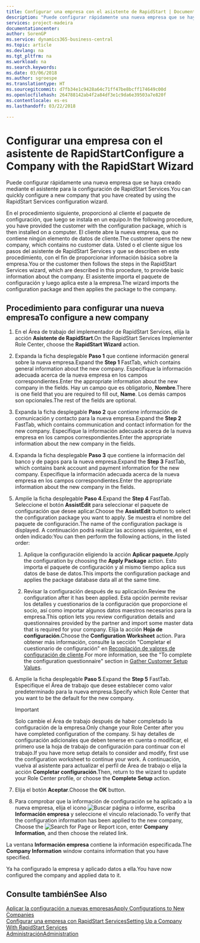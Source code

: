 ```yaml
---
title: Configurar una empresa con el asistente de RapidStart | Documentos de Microsoft
description: "Puede configurar rápidamente una nueva empresa que se haya creado mediante el asistente para la configuración de RapidStart Services."
services: project-madeira
documentationcenter: 
author: SorenGP
ms.service: dynamics365-business-central
ms.topic: article
ms.devlang: na
ms.tgt_pltfrm: na
ms.workload: na
ms.search.keywords: 
ms.date: 03/06/2018
ms.author: sgroespe
ms.translationtype: HT
ms.sourcegitcommit: d7fb34e1c9428a64c71ff47be8bcff174649c00d
ms.openlocfilehash: 264788142ab4f2a84df3e1c9da6e39503a7e820f
ms.contentlocale: es-es
ms.lasthandoff: 03/22/2018

---
```

# <a name="configure-a-company-with-the-rapidstart-wizard"></a><span data-ttu-id="8625e-103">Configurar una empresa con el asistente de RapidStart</span><span class="sxs-lookup"><span data-stu-id="8625e-103">Configure a Company with the RapidStart Wizard</span></span>
<span data-ttu-id="8625e-104">Puede configurar rápidamente una nueva empresa que se haya creado mediante el asistente para la configuración de RapidStart Services.</span><span class="sxs-lookup"><span data-stu-id="8625e-104">You can quickly configure a new company that you have created by using the RapidStart Services configuration wizard.</span></span>

<span data-ttu-id="8625e-105">En el procedimiento siguiente, proporcionó al cliente el paquete de configuración, que luego se instala en un equipo.</span><span class="sxs-lookup"><span data-stu-id="8625e-105">In the following procedure, you have provided the customer with the configuration package, which is then installed on a computer.</span></span> <span data-ttu-id="8625e-106">El cliente abre la nueva empresa, que no contiene ningún elemento de datos de cliente.</span><span class="sxs-lookup"><span data-stu-id="8625e-106">The customer opens the new company, which contains no customer data.</span></span> <span data-ttu-id="8625e-107">Usted o el cliente sigue los pasos del asistente de RapidStart Services y que se describen en este procedimiento, con el fin de proporcionar información básica sobre la empresa.</span><span class="sxs-lookup"><span data-stu-id="8625e-107">You or the customer then follows the steps in the RapidStart Services wizard, which are described in this procedure, to provide basic information about the company.</span></span> <span data-ttu-id="8625e-108">El asistente importa el paquete de configuración y luego aplica este a la empresa.</span><span class="sxs-lookup"><span data-stu-id="8625e-108">The wizard imports the configuration package and then applies the package to the company.</span></span>  

## <a name="to-configure-a-new-company"></a><span data-ttu-id="8625e-109">Procedimiento para configurar una nueva empresa</span><span class="sxs-lookup"><span data-stu-id="8625e-109">To configure a new company</span></span>  
1. <span data-ttu-id="8625e-110">En el Área de trabajo del implementador de RapidStart Services, elija la acción **Asistente de RapidStart**.</span><span class="sxs-lookup"><span data-stu-id="8625e-110">On the RapidStart Services Implementer Role Center, choose the **RapidStart Wizard** action.</span></span>  
2. <span data-ttu-id="8625e-111">Expanda la ficha desplegable **Paso 1** que contiene información general sobre la nueva empresa.</span><span class="sxs-lookup"><span data-stu-id="8625e-111">Expand the **Step 1** FastTab, which contains general information about the new company.</span></span> <span data-ttu-id="8625e-112">Especifique la información adecuada acerca de la nueva empresa en los campos correspondientes.</span><span class="sxs-lookup"><span data-stu-id="8625e-112">Enter the appropriate information about the new company in the fields.</span></span> <span data-ttu-id="8625e-113">Hay un campo que es obligatorio, **Nombre**.</span><span class="sxs-lookup"><span data-stu-id="8625e-113">There is one field that you are required to fill out, **Name**.</span></span> <span data-ttu-id="8625e-114">Los demás campos son opcionales.</span><span class="sxs-lookup"><span data-stu-id="8625e-114">The rest of the fields are optional.</span></span>  
3. <span data-ttu-id="8625e-115">Expanda la ficha desplegable **Paso 2** que contiene información de comunicación y contacto para la nueva empresa.</span><span class="sxs-lookup"><span data-stu-id="8625e-115">Expand the **Step 2** FastTab, which contains communication and contact information for the new company.</span></span> <span data-ttu-id="8625e-116">Especifique la información adecuada acerca de la nueva empresa en los campos correspondientes.</span><span class="sxs-lookup"><span data-stu-id="8625e-116">Enter the appropriate information about the new company in the fields.</span></span>
4. <span data-ttu-id="8625e-117">Expanda la ficha desplegable **Paso 3** que contiene la información del banco y de pagos para la nueva empresa.</span><span class="sxs-lookup"><span data-stu-id="8625e-117">Expand the **Step 3** FastTab, which contains bank account and payment information for the new company.</span></span> <span data-ttu-id="8625e-118">Especifique la información adecuada acerca de la nueva empresa en los campos correspondientes.</span><span class="sxs-lookup"><span data-stu-id="8625e-118">Enter the appropriate information about the new company in the fields.</span></span>  
5. <span data-ttu-id="8625e-119">Amplíe la ficha desplegable **Paso 4**.</span><span class="sxs-lookup"><span data-stu-id="8625e-119">Expand the **Step 4** FastTab.</span></span> <span data-ttu-id="8625e-120">Seleccione el botón **AssistEdit** para seleccionar el paquete de configuración que desee aplicar.</span><span class="sxs-lookup"><span data-stu-id="8625e-120">Choose the **AssistEdit** button to select the configuration package you want to apply.</span></span> <span data-ttu-id="8625e-121">Se muestra el nombre del paquete de configuración.</span><span class="sxs-lookup"><span data-stu-id="8625e-121">The name of the configuration package is displayed.</span></span> <span data-ttu-id="8625e-122">A continuación podrá realizar las acciones siguientes, en el orden indicado:</span><span class="sxs-lookup"><span data-stu-id="8625e-122">You can then perform the following actions, in the listed order:</span></span>  

    1. <span data-ttu-id="8625e-123">Aplique la configuración eligiendo la acción **Aplicar paquete**.</span><span class="sxs-lookup"><span data-stu-id="8625e-123">Apply the configuration by choosing the **Apply Package** action.</span></span> <span data-ttu-id="8625e-124">Esto importa el paquete de configuración y al mismo tiempo aplica sus datos de base de datos.</span><span class="sxs-lookup"><span data-stu-id="8625e-124">This imports the configuration package and applies the package database data all at the same time.</span></span>  

    2. <span data-ttu-id="8625e-125">Revisar la configuración después de su aplicación.</span><span class="sxs-lookup"><span data-stu-id="8625e-125">Review the configuration after it has been applied.</span></span> <span data-ttu-id="8625e-126">Esta opción permite revisar los detalles y cuestionarios de la configuración que proporcione el socio, así como importar algunos datos maestros necesarios para la empresa.</span><span class="sxs-lookup"><span data-stu-id="8625e-126">This option lets you review configuration details and questionnaires provided by the partner and import some master data that is required for your company.</span></span> <span data-ttu-id="8625e-127">Elija la acción **Hoja de configuración**.</span><span class="sxs-lookup"><span data-stu-id="8625e-127">Choose the **Configuration Worksheet** action.</span></span> <span data-ttu-id="8625e-128">Para obtener más información, consulte la sección "Completar el cuestionario de configuración" en [Recopilación de valores de configuración de cliente](admin-gather-customer-setup-values.md).</span><span class="sxs-lookup"><span data-stu-id="8625e-128">For more information, see the "To complete the configuration questionnaire" section in [Gather Customer Setup Values](admin-gather-customer-setup-values.md).</span></span>  

6. <span data-ttu-id="8625e-129">Amplíe la ficha desplegable **Paso 5**.</span><span class="sxs-lookup"><span data-stu-id="8625e-129">Expand the **Step 5** FastTab.</span></span> <span data-ttu-id="8625e-130">Especifique el Área de trabajo que desee establecer como valor predeterminado para la nueva empresa.</span><span class="sxs-lookup"><span data-stu-id="8625e-130">Specify which Role Center that you want to be the default for the new company.</span></span>  

    > [!IMPORTANT]  
    >  <span data-ttu-id="8625e-131">Solo cambie el Área de trabajo después de haber completado la configuración de la empresa.</span><span class="sxs-lookup"><span data-stu-id="8625e-131">Only change your Role Center after you have completed configuration of the company.</span></span> <span data-ttu-id="8625e-132">Si hay detalles de configuración adicionales que deben tenerse en cuenta o modificar, el primero use la hoja de trabajo de configuración para continuar con el trabajo.</span><span class="sxs-lookup"><span data-stu-id="8625e-132">If you have more setup details to consider and modify, first use the configuration worksheet to continue your work.</span></span> <span data-ttu-id="8625e-133">A continuación, vuelva al asistente para actualizar el perfil de Área de trabajo o elija la acción **Completar configuración**.</span><span class="sxs-lookup"><span data-stu-id="8625e-133">Then, return to the wizard to update your Role Center profile, or choose the **Complete Setup** action.</span></span>

7. <span data-ttu-id="8625e-134">Elija el botón **Aceptar**.</span><span class="sxs-lookup"><span data-stu-id="8625e-134">Choose the **OK** button.</span></span>  
8. <span data-ttu-id="8625e-135">Para comprobar que la información de configuración se ha aplicado a la nueva empresa, elija el icono ![Buscar página o informe](media/ui-search/search_small.png "icono Buscar página o informe"), escriba **Información empresa** y seleccione el vínculo relacionado.</span><span class="sxs-lookup"><span data-stu-id="8625e-135">To verify that the configuration information has been applied to the new company, Choose the ![Search for Page or Report](media/ui-search/search_small.png "Search for Page or Report icon") icon, enter **Company Information**, and then choose the related link.</span></span>

<span data-ttu-id="8625e-136">La ventana **Información empresa** contiene la información especificada.</span><span class="sxs-lookup"><span data-stu-id="8625e-136">The **Company Information** window contains information that you have specified.</span></span>   

<span data-ttu-id="8625e-137">Ya ha configurado la empresa y aplicado datos a ella.</span><span class="sxs-lookup"><span data-stu-id="8625e-137">You have now configured the company and applied data to it.</span></span>  

## <a name="see-also"></a><span data-ttu-id="8625e-138">Consulte también</span><span class="sxs-lookup"><span data-stu-id="8625e-138">See Also</span></span>  
[<span data-ttu-id="8625e-139">Aplicar la configuración a nuevas empresas</span><span class="sxs-lookup"><span data-stu-id="8625e-139">Apply Configurations to New Companies</span></span>](admin-apply-configuration-to-new-companies.md)  
[<span data-ttu-id="8625e-140">Configurar una empresa con RapidStart Services</span><span class="sxs-lookup"><span data-stu-id="8625e-140">Setting Up a Company With RapidStart Services</span></span>](admin-set-up-a-company-with-rapidstart.md)  
[<span data-ttu-id="8625e-141">Administración</span><span class="sxs-lookup"><span data-stu-id="8625e-141">Administration</span></span>](admin-setup-and-administration.md)

